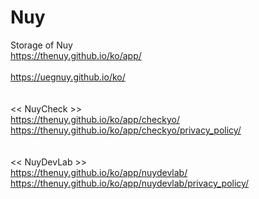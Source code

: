 # Nuy
Storage of Nuy
<br>https://thenuy.github.io/ko/app/
<br>
<br>https://uegnuy.github.io/ko/
<br>
<br>
<br><< NuyCheck >>
<br>https://thenuy.github.io/ko/app/checkyo/
<br>https://thenuy.github.io/ko/app/checkyo/privacy_policy/
<br>
<br>
<br><< NuyDevLab >>
<br>https://thenuy.github.io/ko/app/nuydevlab/
<br>https://thenuy.github.io/ko/app/nuydevlab/privacy_policy/
